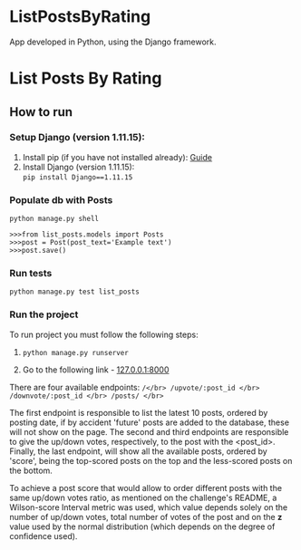 # ListPostsByRating
App developed in Python, using the Django framework.

# List Posts By Rating

## How to run

### Setup Django (version 1.11.15):
  1. Install pip (if you have not installed already): [Guide](https://packaging.python.org/tutorials/installing-packages/)
  2. Install Django (version 1.11.15): </br>
    ```
    pip install Django==1.11.15
    ```

### Populate db with Posts
```
python manage.py shell

>>>from list_posts.models import Posts
>>>post = Post(post_text='Example text')
>>>post.save()
```

### Run tests
```
python manage.py test list_posts
```

### Run the project
To run project you must follow the following steps:
  1.  ```
      python manage.py runserver
      ```
  2. Go to the following link - [127.0.0.1:8000](http://127.0.0.1:8000)

There are four available endpoints:
    ```
    /</br>
    /upvote/:post_id </br>
    /downvote/:post_id </br>
    /posts/ </br>
    ```

The first endpoint is responsible to list the latest 10 posts, ordered by posting date, if by accident 'future' posts are added to the database, these will not show on the page. The second and third endpoints are responsible to give the up/down votes, respectively, to the post with the <post_id>. Finally, the last endpoint, will show all the available posts, ordered by 'score', being the top-scored posts on the top and the less-scored posts on the bottom.

To achieve a post score that would allow to order different posts with the same up/down votes ratio, as mentioned on the challenge's README, a Wilson-score Interval metric was used, which value depends solely on the number of up/down votes, total number of votes of the post and on the __z__ value used by the normal distribution (which depends on the degree of confidence used).
